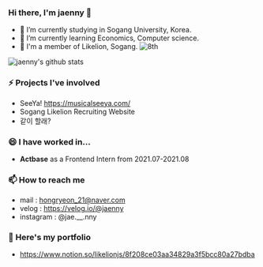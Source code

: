 ### Hi there, I'm jaenny 👋
- 🔭 I’m currently studying in Sogang University, Korea.
- 🌱 I’m currently learning Economics, Computer science.
- 🦁 I'm a member of Likelion, Sogang. ![8th](https://likelion-badge.herokuapp.com/api/likelion_shield_badge?generation=8)

![jaenny's github stats](https://github-readme-stats.vercel.app/api?username=jaenny)


### ⚡ Projects I've involved
- SeeYa! https://musicalseeya.com/
- Sogang Likelion Recruiting Website
- 같이 할래? 


### 😄 I have worked in...
- **Actbase** as a Frontend Intern from 2021.07-2021.08


### 📫 How to reach me
- mail : hongryeon_21@naver.com
- velog : https://velog.io/@jaenny
- instagram : @jae.__.nny


### 💬 Here's my portfolio
- https://www.notion.so/likelionjs/8f208ce03aa34829a3f5bcc80a27bdba



<!--
**jaenny/jaenny** is a ✨ _special_ ✨ repository because its `README.md` (this file) appears on your GitHub profile.

Here are some ideas to get you started:

- 🔭 I’m currently studying in Sogang University, Korea.
- 🌱 I’m currently learning Economics, Computer science.
- 👯 I’m looking to collaborate on ...
- 🤔 I’m looking for help with ...
- 💬 Ask me about ...
- 📫 How to reach me: ...
- 😄 Pronouns: ...
- ⚡ Fun fact: ...
-->
